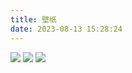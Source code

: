 ```yaml
---
title: 壁纸
date: 2023-08-13 15:28:24
---
```


![](/photo/wallpaper/img/1.png)
![](/photo/wallpaper/img/2.png)
![](/photo/wallpaper/img/3.png)